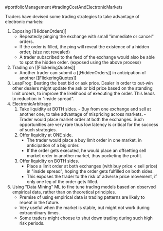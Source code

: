 #portfolioManagement #tradingCostAndElectronicMarkets 

Traders have devised some trading strategies to take advantage of electronic markets: 
1. Exposing [[HiddenOrders]]
	- Repeatedly pinging the exchange with small "immediate or cancel" orders. 
	- If the order is filled, the ping will reveal the existence of a hidden order, (size not revealed)
	- A trader subscribed to the feed of the exchange would also be able to spot the hidden order. (exposed using the above process)
2. Trading on [[FlickeringQuotes]]
	- Another trader can submit a [[HiddenOrders]] in anticipation of another [[FlickeringQuotes]]  
 3. LeapFrog: Beating the best bid or ask price. 
	    Dealer in order to out-win other dealers might update the ask or bid price based on the standing limit orders, to improve the likelihood of executing the order. 
	    This leads to reduction in "inside spread".
4. ElectronicArbitrage
	1. Take liquidity at BOTH sides. 
		   - Buy from one exchange and sell at another one, to take advantage of mispricing across markets. 
		   - Trader would place market order at both the exchanges. Such opportunities are very rare thus low latency is critical for the success of such strategies. 
	2. Offer liquidity at ONE side. 
	   - The trader would place a buy limit order in one market, in anticipation of a big order. 
	   - If the order gets executed, he would place an offsetting sell market order in another market, thus pocketing the profit. 
	3. Offer liquidity on BOTH sides. 
	   - Place a limit order at both exchanges (with buy price < sell price) in "inside spread", hoping the order gets fulfilled on both sides. 
	   - This exposes the trader to the risk of adverse price movement, if only one leg of the order gets filled. 
5. Using "Data Mining" ML to fine tune trading models based on observed empirical data, rather than on theoretical principles. 
   - Premise of using empirical data is trading patterns are likely to repeat in the future. 
   - Very useful when the market is stable, but might not work during extraordinary times. 
   - Some traders might choose to shut down trading during such high risk periods. 